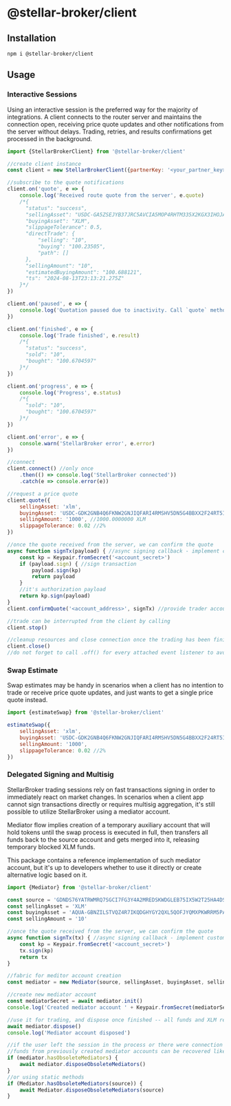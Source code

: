 # @stellar-broker/client

## Installation

```
npm i @stellar-broker/client
```

## Usage

### Interactive Sessions

Using an interactive session is the preferred way for the majority of integrations.
A client connects to the router server and maintains the connection open, receiving price quote updates and other 
notifications from the server without delays. Trading, retries, and results confirmations get processed in the
background.

```js
import {StellarBrokerClient} from '@stellar-broker/client'

//create client instance
const client = new StellarBrokerClient({partnerKey: '<your_partner_key>'})

//subscribe to the quote notifications
client.on('quote', e => {
    console.log('Received route quote from the server', e.quote)
    /*{
      "status": "success",
      "sellingAsset": "USDC-GA5ZSEJYB37JRC5AVCIA5MOP4RHTM335X2KGX3IHOJAPP5RE34K4KZVN",
      "buyingAsset": "XLM",
      "slippageTolerance": 0.5,
      "directTrade": {
          "selling": "10",
          "buying": "100.23505",
          "path": []
      },
      "sellingAmount": "10",
      "estimatedBuyingAmount": "100.688121",
      "ts": "2024-08-13T23:13:21.275Z"
    }*/
})

client.on('paused', e => {
    console.log('Quotation paused due to inactivity. Call `quote` method to resume.')
})

client.on('finished', e => {
    console.log('Trade finished', e.result)
    /*{
      "status": "success",
      "sold": "10",
      "bought": "100.6704597"
    }*/
})

client.on('progress', e => {
    console.log('Progress', e.status)
    /*{
      "sold": "10",
      "bought": "100.6704597"
    }*/
})

client.on('error', e => {
    console.warn('StellarBroker error', e.error)
})

//connect
client.connect() //only once
    .then(() => console.log('StellarBroker connected'))
    .catch(e => console.error(e))

//request a price quote
client.quote({
    sellingAsset: 'xlm',
    buyingAsset: 'USDC-GDK2GNB4Q6FKNW2GNJIQFARI4RMSHV5DN5G4BBXX2F24RT5I4QT7TWZ7',
    sellingAmount: '1000', //1000.0000000 XLM
    slippageTolerance: 0.02 //2%
})

//once the quote received from the server, we can confirm the quote
async function signTx(payload) { //async signing callback - implement custom logic here
    const kp = Keypair.fromSecret('<account_secret>')
    if (payload.sign) { //sign transaction
        payload.sign(kp)
        return payload
    } 
    //it's authorization payload
    return kp.sign(payload)
}
client.confirmQuote('<account_address>', signTx) //provide trader account address

//trade can be interrupted from the client by calling
client.stop()

//cleanup resources and close connection once the trading has been finished
client.close()
//do not forget to call .off() for every attached event listener to avoid memory leaks
```

### Swap Estimate

Swap estimates may be handy in scenarios when a client has no intention to trade or receive price quote updates,
and just wants to get a single price quote instead.

```js
import {estimateSwap} from '@stellar-broker/client'

estimateSwap({
    sellingAsset: 'xlm',
    buyingAsset: 'USDC-GDK2GNB4Q6FKNW2GNJIQFARI4RMSHV5DN5G4BBXX2F24RT5I4QT7TWZ7',
    sellingAmount: '1000', 
    slippageTolerance: 0.02 //2%
})
```

### Delegated Signing and Multisig

StellarBroker trading sessions rely on fast transactions signing in order to immediately react on market changes.
In scenarios when a client app cannot sign transactions directly or requires multisig aggregation, it's still possible
to utilize StellarBroker using a mediator account. 

Mediator flow implies creation of a temporary auxiliary account that will hold tokens until the swap process is executed
in full, then transfers all funds back to the source account and gets merged into it, releasing temporary blocked XLM
funds.

This package contains a reference implementation of such mediator account, but it's up to developers whether to use it
directly or create alternative logic based on it.


```js
import {Mediator} from '@stellar-broker/client'

const source = 'GDNDS76YATRWMRQ7SGCI7FG3Y4A2MREDSKWDGLEB75IX5W2T25HA4DS3'
const sellingAsset = 'XLM'
const buyingAsset = 'AQUA-GBNZILSTVQZ4R7IKQDGHYGY2QXL5QOFJYQMXPKWRRM5PAV7Y4M67AQUA'
const sellingAmount = '10'

//once the quote received from the server, we can confirm the quote
async function signTx(tx) { //async signing callback - implement custom logic here
    const kp = Keypair.fromSecret('<account_secret>')
    tx.sign(kp)
    return tx
}

//fabric for meditor account creation
const mediator = new Mediator(source, sellingAsset, buyingAsset, sellingAmount, signTx)

//create new mediator account
const mediatorSecret = await mediator.init()
console.log('Created mediator account ' + Keypair.fromSecret(mediatorSecret).publicKey())

//use it for trading, and dispose once finished -- all funds and XLM reserves will be returned to the source account
await mediator.dispose()
console.log('Mediator account disposed')

//if the user left the session in the process or there were connection problems,
//funds from previously created mediator accounts can be recovered like this
if (mediator.hasObsoleteMediators) {
    await mediator.disposeObsoleteMediators()
}
//or using static methods
if (Mediator.hasObsoleteMediators(source)) {
    await Mediator.disposeObsoleteMediators(source)
}
```